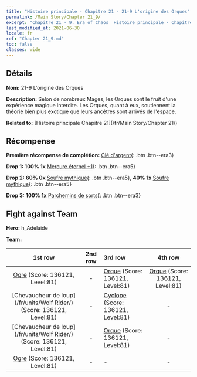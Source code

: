 ```yaml
---
title: "Histoire principale - Chapitre 21 - 21-9 L'origine des Orques"
permalink: /Main Story/Chapter 21_9/
excerpt: "Chapitre 21 - 9. Era of Chaos  Histoire principale - Chapitre 21_9. 21-9 L'origine des Orques"
last_modified_at: 2021-06-30
locale: fr
ref: "Chapter 21_9.md"
toc: false
classes: wide
---
```


## Détails

 **Nom:** 21-9 L'origine des Orques

 **Description:** Selon de nombreux Mages, les Orques sont le fruit d'une expérience magique interdite. Les Orques, quant à eux, soutiennent la théorie bien plus exotique que leurs ancêtres sont arrivés de l'espace.

 **Related to:** [Histoire principale Chapitre 21](/fr/Main Story/Chapter 21/)

## Récompense

 **Première récompense de complétion:** [Clé d'argent](/ItemsFR/con_693/){: .btn .btn--era3}

 **Drop 1:** **100% 1x** [Mercure éternel +1](/ItemsFR/mat_70/){: .btn .btn--era5}

 **Drop 2:** **60% 0x** [Soufre mythique](/ItemsFR/mat_64/){: .btn .btn--era5}, **40% 1x** [Soufre mythique](/ItemsFR/mat_64/){: .btn .btn--era5}

 **Drop 3:** **100% 1x** [Parchemins de sorts](/ItemsFR/con_694/){: .btn .btn--era3}


## Fight against Team
 **Hero:** h_Adelaide

 **Team:**


  | 1st row | 2nd row | 3rd row | 4th row |
  |:----:|:----:|:----|:----:|
  | [Ogre](/fr/units/Ogre/) (Score: 136121, Level:81)  | - | [Orque](/fr/units/Orc/) (Score: 136121, Level:81)  | [Orque](/fr/units/Orc/) (Score: 136121, Level:81)  |
  | [Chevaucheur de loup](/fr/units/Wolf Rider/) (Score: 136121, Level:81)  | - | [Cyclope](/fr/units/Cyclops/) (Score: 136121, Level:81)  | - |
  | [Chevaucheur de loup](/fr/units/Wolf Rider/) (Score: 136121, Level:81)  | - | [Orque](/fr/units/Orc/) (Score: 136121, Level:81)  | - |
  | [Ogre](/fr/units/Ogre/) (Score: 136121, Level:81)  | - | - | - |


